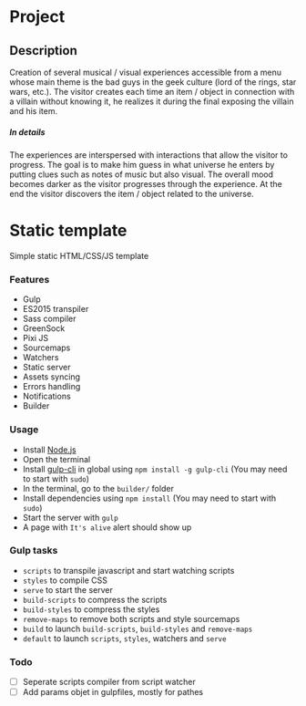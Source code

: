 # Project

## Description
Creation of several musical / visual experiences accessible from a menu whose main theme is the bad guys in the geek culture (lord of the rings, star wars, etc.). The visitor creates each time an item / object in connection with a villain without knowing it, he realizes it during the final exposing the villain and his item.
##### In details
The experiences are interspersed with interactions that allow the visitor to progress.
The goal is to make him guess in what universe he enters by putting clues such as notes of music but also visual.
The overall mood becomes darker as the visitor progresses through the experience. At the end the visitor discovers the item / object related to the universe.

# Static template

Simple static HTML/CSS/JS template

### Features

- Gulp
- ES2015 transpiler
- Sass compiler
- GreenSock
- Pixi JS
- Sourcemaps
- Watchers
- Static server
- Assets syncing
- Errors handling
- Notifications
- Builder

### Usage

- Install [Node.js](https://nodejs.org/en/)
- Open the terminal
- Install [gulp-cli](https://www.npmjs.com/package/gulp-cli) in global using `npm install -g gulp-cli` (You may need to start with `sudo`)
- In the terminal, go to the `builder/` folder
- Install dependencies using `npm install` (You may need to start with `sudo`)
- Start the server with `gulp`
- A page with `It's alive` alert should show up

### Gulp tasks

- `scripts` to transpile javascript and start watching scripts
- `styles` to compile CSS
- `serve` to start the server
- `build-scripts` to compress the scripts
- `build-styles` to compress the styles
- `remove-maps` to remove both scripts and style sourcemaps
- `build` to launch `build-scripts`, `build-styles` and `remove-maps`
- `default` to launch `scripts`, `styles`, watchers and `serve`

### Todo

- [ ] Seperate scripts compiler from script watcher
- [ ] Add params objet in gulpfiles, mostly for pathes